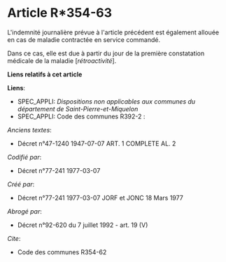 # Article R*354-63

L'indemnité journalière prévue à l'article précédent est également allouée en cas de maladie contractée en service commandé.

Dans ce cas, elle est due à partir du jour de la première constatation médicale de la maladie [*rétroactivité*].

**Liens relatifs à cet article**

**Liens**:

  - SPEC_APPLI: *Dispositions non applicables aux communes du département de Saint-Pierre-et-Miquelon*
  - SPEC_APPLI: Code des communes R392-2 :

_Anciens textes_:

  - Décret n°47-1240 1947-07-07 ART. 1 COMPLETE AL. 2

_Codifié par_:

  - Décret n°77-241 1977-03-07

_Créé par_:

  - Décret n°77-241 1977-03-07 JORF et JONC 18 Mars 1977

_Abrogé par_:

  - Décret n°92-620 du 7 juillet 1992 - art. 19 (V)

_Cite_:

  - Code des communes R354-62
